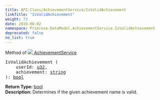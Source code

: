 ```yaml
---
title: API:Class/AchievementService/IsValidAchievement
linkTitle: "IsValidAchievement"
weight: 73
date: 2019-08-02
namespace: Primrose.DataModel.AchievementService.IsValidAchievement
deprecated: false
no_list: true
---
```

Method of <a href="/docs/api-reference/Class/AchievementService"><img src="/icons/silk/award_star_gold_1.png"/>&nbsp;AchievementService</a>
<pre class="method-declaration">
IsValidAchievement (
    userId: <a class="type" href="/docs/api-reference/System/Primitives#uint32">u32</a>,
    achievement: <a class="type" href="/docs/api-reference/System/string">string</a>
): <a class="type" href="/docs/api-reference/System/Primitives#boolean">bool</a></pre>
<b>Return Type: </b>
<a class="type" href="/docs/api-reference/System/Primitives#boolean">bool</a>
<br/>
<b>Description: </b>
Determines if the given achievement name is valid.

